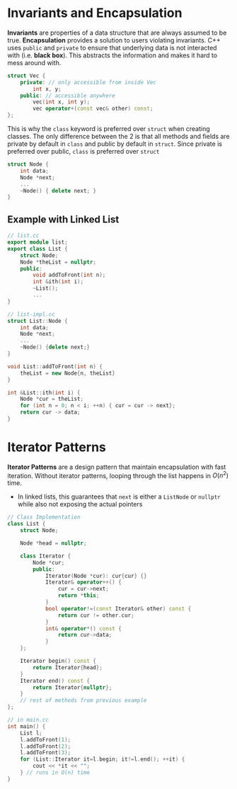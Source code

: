 # Invariants and Encapsulation

**Invariants** are properties of a data structure that are always assumed to be true.
**Encapsulation** provides a solution to users violating invariants. C++ uses `public` and `private` to ensure that underlying data is not interacted with (i.e. **black box**). This abstracts the information and makes it hard to mess around with.

```C++
struct Vec {
	private: // only accessible from inside Vec
		int x, y;
	public: // accessible anywhere
		vec(int x, int y);
		vec operator+(const vec& other) const;
};
```

This is why the `class` keyword is preferred over `struct` when creating classes. The only difference between the 2 is that all methods and fields are private by default in `class` and public by default in `struct`. Since private is preferred over public, `class` is preferred over `struct`

```C++
struct Node {
	int data;
	Node *next;
	...
	~Node() { delete next; }
}
```

## Example with Linked List

```C++
// list.cc
export module list;
export class List {
	struct Node;
	Node *theList = nullptr;
	public:
		void addToFront(int n);
		int &ith(int i);
		~List();
		...
}

// list-impl.cc
struct List::Node {
	int data;
	Node *next;
	...
	~Node() {delete next;}
}

void List::addToFront(int n) {
	theList = new Node{n, theList}
}

int &List::ith(int i) {
	Node *cur = theList;
	for (int n = 0; n < i; ++n) { cur = cur -> next};
	return cur -> data;
}
```

# Iterator Patterns

**Iterator Patterns** are a design pattern that maintain encapsulation with fast iteration. Without iterator patterns, looping through the list happens in $O(n^2)$ time. 

- In linked lists, this guarantees that `next` is either a `ListNode` or `nullptr` while also not exposing the actual pointers

```C++
// Class Implementation
class List {
	struct Node;

	Node *head = nullptr;

	class Iterator {
		Node *cur;
		public:
			Iterator(Node *cur): cur{cur} {}
			Iterator& operator++() {
				cur = cur->next;
				return *this;
			}
			bool operator!=(const Iterator& other) const {
				return cur != other.cur;
			}
			int& operator*() const {
				return cur->data;
			}
	};

	Iterator begin() const {
		return Iterator{head};
	}
	Iterator end() const {
		return Iterator{nullptr};
	}
	// rest of methods from previous example
};

// in main.cc
int main() {
	List l;
	l.addToFront(1);
	l.addToFront(2);
	l.addToFront(3);
	for (List::Iterator it=l.begin; it!=l.end(); ++it) {
		cout << *it << "";
	} // runs in O(n) time 
}
```
